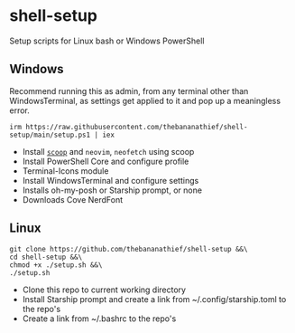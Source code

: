 # shell-setup
Setup scripts for Linux bash or Windows PowerShell

## Windows
Recommend running this as admin, from any terminal other than WindowsTerminal, as settings get applied to it and pop up a meaningless error.
```
irm https://raw.githubusercontent.com/thebananathief/shell-setup/main/setup.ps1 | iex
```
- Install [`scoop`](https://github.com/ScoopInstaller/Scoop) and `neovim`, `neofetch` using scoop
- Install PowerShell Core and configure profile
- Terminal-Icons module
- Install WindowsTerminal and configure settings
- Installs oh-my-posh or Starship prompt, or none
- Downloads Cove NerdFont

## Linux
```
git clone https://github.com/thebananathief/shell-setup &&\
cd shell-setup &&\
chmod +x ./setup.sh &&\
./setup.sh
```
- Clone this repo to current working directory
- Install Starship prompt and create a link from ~/.config/starship.toml to the repo's
- Create a link from ~/.bashrc to the repo's